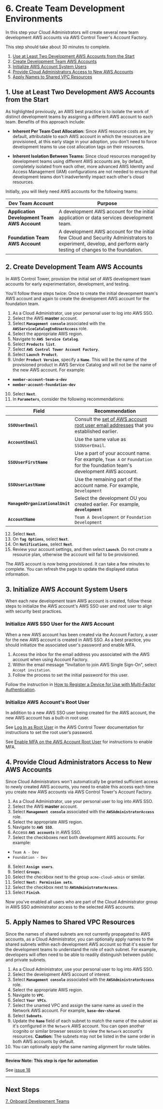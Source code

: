 # 6. Create Team Development Environments

In this step your Cloud Administrators will create several new team development AWS accounts via AWS Control Tower's Account Factory.

This step should take about 30 minutes to complete.

1. [Use at Least Two Development AWS Accounts from the Start](#1-use-at-least-two-development-aws-accounts-from-the-start)
2. [Create Development Team AWS Accounts](#2-create-development-team-aws-accounts)
3. [Initialize AWS Account System Users](#3-initialize-aws-account-system-users)
4. [Provide Cloud Administrators Access to New AWS Accounts](#4-provide-cloud-administrators-access-to-new-aws-accounts)
5. [Apply Names to Shared VPC Resources](#5-apply-names-to-shared-vpc-resources)

## 1. Use at Least Two Development AWS Accounts from the Start

As highlighted previously, an AWS best practice is to isolate the work of distinct development teams by assigning a different AWS account to each team. Benefits of this approach include:

* **Inherent Per Team Cost Allocation:** Since AWS resource costs are, by default, attributable to each AWS account in which the resources are provisioned, at this early stage in your adoption, you don't need to force development teams to use cost allocation tags on their resources.

* **Inherent Isolation Between Teams:** Since cloud resources managed by development teams using different AWS accounts are, by default, completely isolated from each other, more advanced AWS Identity and Access Management (IAM) configurations are not needed to ensure that development teams don't inadvertently impact each other's cloud resources.

Initially, you will likely need AWS accounts for the following teams:

|Dev Team Account|Purpose|
|----------------|-------|
|**Application Development Team AWS Account**|A development AWS account for the initial application or data services development team.|
|**Foundation Team AWS Account**|A development AWS account for the initial few Cloud and Security Administrators to experiment, develop, and perform early testing of changes to the foundation.|

## 2. Create Development Team AWS Accounts

In AWS Control Tower, provision the initial set of AWS development team accounts for early experimentation, development, and testing. 

You'll follow these steps twice: Once to create the initial deveopment team's AWS account and again to create the development AWS account for the foundation team.

1. As a Cloud Administrator, use your personal user to log into AWS SSO.
2. Select the AWS **master** account.
3. Select **`Management console`** associated with the **`AWSServiceCatalogEndUserAccess`** role.
4. Select the appropriate AWS region.
5. Navigate to **`AWS Service Catalog`**.
6. Select **`Products list`**.
7. Select **`AWS Control Tower Account Factory`**.
8. Select **`Launch Product`**.
9. Under **`Product Version`**, specify a **`Name`**. This will be the name of the provisioned product in AWS Service Catalog and will not be the name of the new AWS account. For example:
  * **`member-account-team-a-dev`**
  * **`member-account-foundation-dev`**
10. Select **`Next`**.
11. In **`Parameters`**, consider the following recommendations:

|Field|Recommendation|
|-----|---------------|
|**`SSOUserEmail`**|Consult the [set of AWS account root user email addresses](1-4-address-prerequisites.md#1-create-email-addresses-for-new-aws-accounts) that you established earlier.|
|**`AccountEmail`**|Use the same value as `SSOUserEmail`.|
|**`SSOUserFirstName`**|Use a part of your account name. For example, `Team A` or `Foundation` for the foundation team's development AWS account.|
|**`SSOUserLastName`**|Use the remaining part of the account name. For example, `Development`|
|**`ManagedOrganizationalUnit`**|Select the development OU you created earlier. For example, **`development`**|
|**`AccountName`**|`Team A Development` or `Foundation Development`|

12. Select **`Next`**.
13. On **`Tag Options`**, select **`Next`**.
14. On **`Notifications`**, select **`Next`**.
15. Review your account settings, and then select **`Launch`**. Do not create a resource plan, otherwise the account will fail to be provisioned.

The AWS account is now being provisioned. It can take a few minutes to complete. You can refresh the page to update the displayed status information.

## 3. Initialize AWS Account System Users

When each new development team AWS account is created, follow these steps to initialize the AWS account's AWS SSO user and root user to align with security best practices.

### Initialize AWS SSO User for the AWS Account
When a new AWS account has been created via the Account Factory, a user for the new AWS account is created in AWS SSO. As a best practice, you should initiatize the associated user's password and enable MFA. 

1. Access the inbox for the email address you associated with the AWS account when using Account Factory.
2. Within the email message "Invitation to join AWS Single Sign-On", select `Accept invitation`.
3. Follow the process to set the initial password for this user.

Follow the instruction in [How to Register a Device for Use with Multi-Factor Authentication](https://docs.aws.amazon.com/singlesignon/latest/userguide/user-device-registration.html).

### Initialize AWS Account's Root User

In addition to a new AWS SSO user being created for the AWS account, the new AWS account has a built-in root user.  

See [Log In as Root User](https://docs.aws.amazon.com/controltower/latest/userguide/best-practices.html#root-login) in the AWS Control Tower documentation for instructions to set the root user’s password.

See [Enable MFA on the AWS Account Root User](https://docs.aws.amazon.com/IAM/latest/UserGuide/id_root-user.html#id_root-user_manage_mfa) for instructions to enable MFA.

## 4. Provide Cloud Administrators Access to New AWS Accounts

Since Cloud Administrators won't automatically be granted sufficient access to newly created AWS accounts, you need to enable this access each time you create new AWS accounts via AWS Control Tower's Account Factory.

1. As a Cloud Administrator, use your personal user to log into AWS SSO.
2. Select the AWS **master** account.
3. Select **`Management console`** associated with the **`AWSAdministratorAccess`** role.
4. Select the appropriate AWS region.
5. Navigate to **`AWS SSO`**.
6. Access **`AWS accounts`** in AWS SSO.
7. Select the checkboxes next both development AWS accounts. For example:
  * `Team A - Dev`
  * `Foundation - Dev`
8. Select **`Assign users`**.
9. Select **`Groups`**.
10. Select the checkbox next to the group `acme-cloud-admin` or similar.
11. Select **`Next: Permission sets`**.
12. Select the checkbox next to **`AWSAdministratorAccess`**.
13. Select **`Finish`**.

Now you've enabled all users who are part of the Cloud Administrator group in AWS SSO administrator access to the selected AWS accounts.

## 5. Apply Names to Shared VPC Resources

Since the names of shared subnets are not currently propagated to AWS accounts, as a Cloud Administrator, you can optionally apply names to the shared subnets within each development AWS account so that it's easier for the development teams to understand the role of each subnet. For example, developers will often need to be able to readily distinguish between public and private subnets.

1. As a Cloud Administrator, use your personal user to log into AWS SSO.
2. Select the development AWS account of interest.
3. Select **`Management console`** associated with the **`AWSAdministratorAccess`** role.
4. Select the appropriate AWS region.
5. Navigate to **`VPC`**.
6. Select **`Your VPCs`**.
7. Select the unamed VPC and assign the same name as used in the Network AWS account. For example, **`base-dev-shared`**.
8. Select **`Subnets`**.
9. Update the **`Name`** field of each subnet to match the name of the subnet as it's configured in the `Network` AWS account. You can open another icognito or similar browser session to view the `Network` account's resources. **Caution:** The subnets may not be listed in the same order in both AWS accounts by default.
10. You can optionally apply the same naming alignment for route tables.

---
**Review Note: This step is ripe for automation**

See [issue 18](https://github.com/ckamps/aws-foundation-journey/issues/18)

---

## Next Steps

[7. Onboard Development Teams](2-7-onboard-dev-teams.md)
